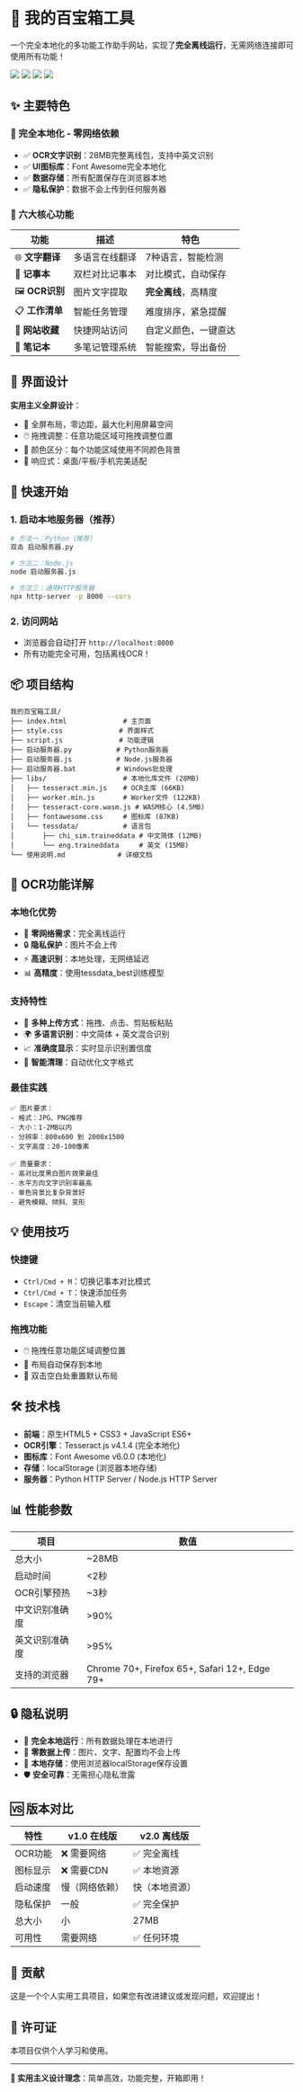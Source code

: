 # 🧰 我的百宝箱工具

一个完全本地化的多功能工作助手网站，实现了**完全离线运行**，无需网络连接即可使用所有功能！

![](https://img.shields.io/badge/版本-v2.0-brightgreen) ![](https://img.shields.io/badge/离线运行-✅-success) ![](https://img.shields.io/badge/OCR引擎-本地化-blue) ![](https://img.shields.io/badge/大小-28MB-orange)

## ✨ 主要特色

### 🚀 完全本地化 - 零网络依赖
- ✅ **OCR文字识别**：28MB完整离线包，支持中英文识别
- ✅ **UI图标库**：Font Awesome完全本地化
- ✅ **数据存储**：所有配置保存在浏览器本地
- ✅ **隐私保护**：数据不会上传到任何服务器

### 🎯 六大核心功能

| 功能 | 描述 | 特色 |
|------|------|------|
| 🌐 **文字翻译** | 多语言在线翻译 | 7种语言，智能检测 |
| 📝 **记事本** | 双栏对比记事本 | 对比模式，自动保存 |
| 🖼️ **OCR识别** | 图片文字提取 | **完全离线**，高精度 |
| 📋 **工作清单** | 智能任务管理 | 难度排序，紧急提醒 |
| 🔖 **网站收藏** | 快捷网站访问 | 自定义颜色，一键直达 |
| 📔 **笔记本** | 多笔记管理系统 | 智能搜索，导出备份 |

## 🎨 界面设计

**实用主义全屏设计**：
- 📱 全屏布局，零边距，最大化利用屏幕空间
- 🖱️ 拖拽调整：任意功能区域可拖拽调整位置
- 🎨 颜色区分：每个功能区域使用不同颜色背景
- 📱 响应式：桌面/平板/手机完美适配

## 🚀 快速开始

### 1. 启动本地服务器（推荐）

```bash
# 方法一：Python（推荐）
双击 启动服务器.py

# 方法二：Node.js  
node 启动服务器.js

# 方法三：通用HTTP服务器
npx http-server -p 8000 --cors
```

### 2. 访问网站
- 浏览器会自动打开 `http://localhost:8000`
- 所有功能完全可用，包括离线OCR！

## 📦 项目结构

```
我的百宝箱工具/
├── index.html              # 主页面
├── style.css              # 界面样式
├── script.js              # 功能逻辑
├── 启动服务器.py           # Python服务器
├── 启动服务器.js           # Node.js服务器
├── 启动服务器.bat          # Windows批处理
├── libs/                   # 本地化库文件 (28MB)
│   ├── tesseract.min.js    # OCR主库 (66KB)
│   ├── worker.min.js       # Worker文件 (122KB)
│   ├── tesseract-core.wasm.js # WASM核心 (4.5MB)
│   ├── fontawesome.css     # 图标库 (87KB)
│   └── tessdata/           # 语言包
│       ├── chi_sim.traineddata # 中文简体 (12MB)
│       └── eng.traineddata     # 英文 (15MB)
└── 使用说明.md             # 详细文档
```

## 🔧 OCR功能详解

### 本地化优势
- 🚫 **零网络需求**：完全离线运行
- 🔒 **隐私保护**：图片不会上传
- ⚡ **高速识别**：本地处理，无网络延迟
- 📊 **高精度**：使用tessdata_best训练模型

### 支持特性
- 📸 **多种上传方式**：拖拽、点击、剪贴板粘贴
- 🌍 **多语言识别**：中文简体 + 英文混合识别
- 📈 **准确度显示**：实时显示识别置信度
- 🧹 **智能清理**：自动优化文字格式

### 最佳实践
```
✅ 图片要求：
- 格式：JPG、PNG推荐
- 大小：1-2MB以内
- 分辨率：800x600 到 2000x1500
- 文字高度：20-100像素

✅ 质量要求：
- 高对比度黑白图片效果最佳
- 水平方向文字识别率最高
- 单色背景比复杂背景好
- 避免模糊、倾斜、变形
```

## 💡 使用技巧

### 快捷键
- `Ctrl/Cmd + M`：切换记事本对比模式
- `Ctrl/Cmd + T`：快速添加任务
- `Escape`：清空当前输入框

### 拖拽功能
- 🖱️ 拖拽任意功能区域调整位置
- 💾 布局自动保存到本地
- 🔄 双击空白处重置默认布局

## 🛠️ 技术栈

- **前端**：原生HTML5 + CSS3 + JavaScript ES6+
- **OCR引擎**：Tesseract.js v4.1.4 (完全本地化)
- **图标库**：Font Awesome v6.0.0 (本地化)
- **存储**：localStorage (浏览器本地存储)
- **服务器**：Python HTTP Server / Node.js HTTP Server

## 📊 性能参数

| 项目 | 数值 |
|------|------|
| 总大小 | ~28MB |
| 启动时间 | <2秒 |
| OCR引擎预热 | ~3秒 |
| 中文识别准确度 | >90% |
| 英文识别准确度 | >95% |
| 支持的浏览器 | Chrome 70+, Firefox 65+, Safari 12+, Edge 79+ |

## 🔒 隐私说明

- 🔐 **完全本地运行**：所有数据处理在本地进行
- 🚫 **零数据上传**：图片、文字、配置均不会上传
- 💾 **本地存储**：使用浏览器localStorage保存设置
- 🛡️ **安全可靠**：无需担心隐私泄露

## 🆚 版本对比

| 特性 | v1.0 在线版 | v2.0 离线版 |
|------|-------------|-------------|
| OCR功能 | ❌ 需要网络 | ✅ 完全离线 |
| 图标显示 | ❌ 需要CDN | ✅ 本地资源 |
| 启动速度 | 慢（网络依赖） | 快（本地资源） |
| 隐私保护 | 一般 | ✅ 完全保护 |
| 总大小 | 小 | 27MB |
| 可用性 | 需要网络 | ✅ 任何环境 |

## 🤝 贡献

这是一个个人实用工具项目，如果您有改进建议或发现问题，欢迎提出！

## 📄 许可证

本项目仅供个人学习和使用。

---

**🎯 实用主义设计理念**：简单高效，功能完整，开箱即用！ 